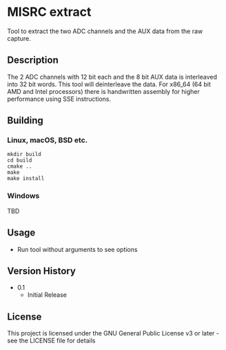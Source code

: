 # MISRC extract

Tool to extract the two ADC channels and the AUX data from the raw capture.

## Description

The 2 ADC channels with 12 bit each and the 8 bit AUX data is interleaved into 32 bit words.
This tool will deinterleave the data. For x86_64 (64 bit AMD and Intel processors)
there is handwritten assembly for higher performance using SSE instructions.

## Building

### Linux, macOS, BSD etc.

```
mkdir build
cd build
cmake ..
make
make install
```

### Windows

TBD

## Usage

* Run tool without arguments to see options

## Version History

* 0.1
    * Initial Release

## License

This project is licensed under the GNU General Public License v3 or later - see the LICENSE file for details

